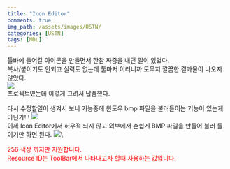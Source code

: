 ```yaml
---
title: "Icon Editor"
comments: true 
img_path: /assets/images/USTN/
categories: [USTN]
tags: [MDL]
---
```


툴바에 들어갈 아이콘을 만들면서 한참 짜증을 내던 일이 있었다.\
복사/붙이기도 안되고 실력도 없는데 툴마저 이러니까 도무지 깔끔한 결과물이 나오지 않았다.\
![](2011-07-05-2.jpg)\
프로젝트였는데 이렇게 그려서 납품했다.
 
다시 수정할일이 생겨서 보니 기능중에 윈도우 bmp 파일을 불러들이는 기능이 있는게 아닌가!!!
![](2011-07-05-3.jpg)\
이제 Icon Editor에서 허우적 되지 않고 외부에서 손쉽게 BMP 파일을 만들어 불러 들이기만 하면 된다.
![](2011-07-05-4.jpg)\

<span style="color:red">256 색상 까지만 지원합니다.<br>
Resource ID는 ToolBar에서 나타내고자 할때 사용하는 값입니다.</span>